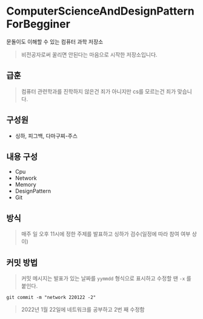 # ComputerScienceAndDesignPatternForBegginer
문돌이도 이해할 수 있는 컴퓨터 과학 저장소
>비전공자로써 꿀리면 안된다는 마음으로 시작한 저장소입니다. 

## 급훈
> 컴퓨터 관련학과를 진학하지 않은건 죄가 아니지만 cs를 모르는건 죄가 맞습니다. 

## 구성원
* 싱하, 피그백, 다마구찌-주스

## 내용 구성
*   Cpu
*   Network
*   Memory 
*   DesignPattern
*   Git

## 방식
> 매주 일 오후 11시에 정한 주제를 발표하고 싱하가 검수(일정에 따라 참여 여부 상이)

## 커밋 방법
> 커밋 메시지는 발표가 있는 날짜를 `yymmdd` 형식으로 표시하고 수정할 땐 `-x` 를 붙인다.
```
git commit -m "network 220122 -2"
```
> 2022년 1월 22일에 네트워크를 공부하고 2번 째 수정함

